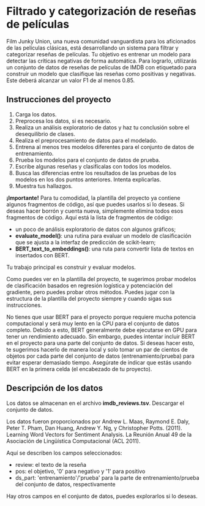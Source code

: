 # Filtrado y categorización de reseñas de películas

Film Junky Union, una nueva comunidad vanguardista para los aficionados de las películas clásicas, está desarrollando un sistema para filtrar y categorizar reseñas de películas. Tu objetivo es entrenar un modelo para detectar las críticas negativas de forma automática. Para lograrlo, utilizarás un conjunto de datos de reseñas de películas de IMDB con etiquetado para construir un modelo que clasifique las reseñas como positivas y negativas. Este deberá alcanzar un valor F1 de al menos 0.85.

## Instrucciones del proyecto

1. Carga los datos.
2. Preprocesa los datos, si es necesario.
3. Realiza un análisis exploratorio de datos y haz tu conclusión sobre el desequilibrio de clases.
4. Realiza el preprocesamiento de datos para el modelado.
5. Entrena al menos tres modelos diferentes para el conjunto de datos de entrenamiento.
6. Prueba los modelos para el conjunto de datos de prueba.
7. Escribe algunas reseñas y clasifícalas con todos los modelos.
8. Busca las diferencias entre los resultados de las pruebas de los modelos en los dos puntos anteriores. Intenta explicarlas.
9. Muestra tus hallazgos.

**¡Importante!** Para tu comodidad, la plantilla del proyecto ya contiene algunos fragmentos de código, así que puedes usarlos si lo deseas. Si deseas hacer borrón y cuenta nueva, simplemente elimina todos esos fragmentos de código. Aquí está la lista de fragmentos de código:

- un poco de análisis exploratorio de datos con algunos gráficos;
- **evaluate_model()**: una rutina para evaluar un modelo de clasificación que se ajusta a la interfaz de predicción de scikit-learn;
- **BERT_text_to_embeddings()**: una ruta para convertir lista de textos en insertados con BERT.

Tu trabajo principal es construir y evaluar modelos.

Como puedes ver en la plantilla del proyecto, te sugerimos probar modelos de clasificación basados en regresión logística y potenciación del gradiente, pero puedes probar otros métodos. Puedes jugar con la estructura de la plantilla del proyecto siempre y cuando sigas sus instrucciones.

No tienes que usar BERT para el proyecto porque requiere mucha potencia computacional y será muy lento en la CPU para el conjunto de datos completo. Debido a esto, BERT generalmente debe ejecutarse en GPU para tener un rendimiento adecuado. Sin embargo, puedes intentar incluir BERT en el proyecto para una parte del conjunto de datos. Si deseas hacer esto, te sugerimos hacerlo de manera local y solo tomar un par de cientos de objetos por cada parte del conjunto de datos (entrenamiento/prueba) para evitar esperar demasiado tiempo. Asegúrate de indicar que estás usando BERT en la primera celda (el encabezado de tu proyecto).

## Descripción de los datos

Los datos se almacenan en el archivo **imdb_reviews.tsv**. Descargar el conjunto de datos.

Los datos fueron proporcionados por Andrew L. Maas, Raymond E. Daly, Peter T. Pham, Dan Huang, Andrew Y. Ng, y Christopher Potts. (2011). Learning Word Vectors for Sentiment Analysis. La Reunión Anual 49 de la Asociación de Lingüística Computacional (ACL 2011).

Aquí se describen los campos seleccionados:

- review: el texto de la reseña
- pos: el objetivo, '0' para negativo y '1' para positivo
- ds_part: 'entrenamiento'/'prueba' para la parte de entrenamiento/prueba del conjunto de datos, respectivamente

Hay otros campos en el conjunto de datos, puedes explorarlos si lo deseas.